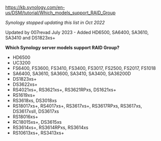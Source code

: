 https://kb.synology.com/en-us/DSM/tutorial/Which_models_support_RAID_Group

*Synology stopped updating this list in Oct 2022*

Updated by 007revad July 2023 - Added HD6500, SA6400, SA3610, SA3410 and DS1823xs+

**Which Synology server models support RAID Group?**
- HD6500
- UC3200
- FS6400, FS3600, FS3410, FS3400, FS3017, FS2500, FS2017, FS1018
- SA6400, SA3610, SA3600, SA3410, SA3400, SA36200D
- DS1823xs+
- DS3622xs+
- RS4021xs+, RS3621xs+, RS3621RPxs, DS1621xs+
- RS1619xs+
- RS3618xs, DS3018xs
- RS18017xs+, RS4017xs+, RS3617xs+, RS3617RPxs, RS3617xs, DS3617xsII, DS3617xs
- RS18016xs+
- RC18015xs+, DS3615xs
- RS3614xs+, RS3614RPxs, RS3614xs
- RS10613xs+, RS3413xs+
  
